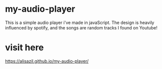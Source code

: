 # my-audio-player
This is a simple audio player i've made in javaScript.
The design is heavily influenced by spotify, and the songs are random tracks I found on Youtube!

# visit here
https://alisazil.github.io/my-audio-player/
